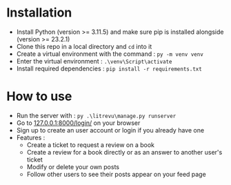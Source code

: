 # Installation

* Install Python (version >= 3.11.5) and make sure pip is installed alongside (version >= 23.2.1)
* Clone this repo in a local directory and `cd` into it
* Create a virtual environment with the command : `py -m venv venv`
* Enter the virtual environment : `.\venv\Script\activate`
* Install required dependencies : `pip install -r requirements.txt`

# How to use

* Run the server with : `py .\litrevu\manage.py runserver`
* Go to [127.0.0.1:8000/login/](http://127.0.0.1:8000/login/) on your browser
* Sign up to create an user account or login if you already have one
* Features :
    - Create a ticket to request a review on a book
    - Create a review for a book directly or as an answer to another user's ticket
    - Modify or delete your own posts
    - Follow other users to see their posts appear on your feed page